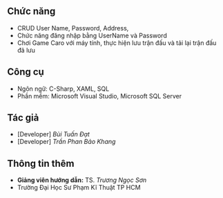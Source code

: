 ## Chức năng
  - CRUD User Name, Password, Address,
  - Chức năng đăng nhập bằng UserName và Password
  - Chơi Game Caro với máy tính, thực hiện lưu trận đấu và tải lại trận đấu đã lưu
## Công cụ
  - Ngôn ngữ: C-Sharp, XAML, SQL
  - Phần mềm: Microsoft Visual Studio, Microsoft SQL Server 
## Tác giả
  - [Developer] *Bùi Tuấn Đạt*
  - [Developer] *Trần Phan Bảo Khang*
## Thông tin thêm
  - **Giảng viên hướng dẫn:** TS. *Trương Ngọc Sơn*
  - Trường Đại Học Sư Phạm Kĩ Thuật TP HCM 
